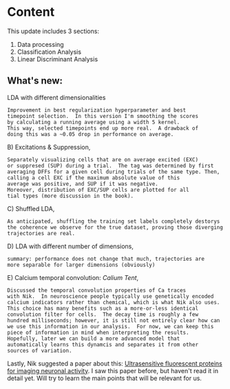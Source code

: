 Content
=======================

This update includes 3 sections:
1. Data processing
2. Classification Analysis
3. Linear Discriminant Analysis

## What's new:

LDA with different dimensionalities
    
    Improvement in best regularization hyperparameter and best
    timepoint selection.  In this version I'm smoothing the scores
    by calculating a running average using a width 5 kernel.
    This way, selected timepoints end up more real.  A drawback of
    doing this was a ~0.05 drop in performance on average.
   
B) Excitations & Suppression,
    
    Separately visualizing cells that are on average excited (EXC)
    or suppresed (SUP) during a trial.  The tag was determined by first
    averaging DFFs for a given cell during trials of the same type. Then,
    calling a cell EXC if the maximum absolute value of this
    average was positive, and SUP if it was negative.
    Moreover, distribution of EXC/SUP cells are plotted for all
    tial types (more discussion in the book).

C) Shuffled LDA,
    
    As anticipated, shuffling the training set labels completely destorys
    the coherence we observe for the true dataset, proving those diverging
    trajectories are real.
    
D) LDA with different number of dimensions,

    summary: performance does not change that much, trajectories are
    more separable for larger dimensions (obviously)

E) Calcium temporal convolution: *Calium Tent*,

    Discussed the temporal convolution properties of Ca traces
    with Nik.  In neuroscience people typically use genetically encoded
    calcium indicators rather than chemical, which is what Nik also uses.
    This choice has many benefits such as a more-or-less identical
    convolution filter for cells.  The decay time is roughly a few
    hundred milliseconds; however, it is still not entirely clear how can
    we use this information in our analysis.  For now, we can keep this
    piece of information in mind when interpreting the results.
    Hopefully, later we can build a more advanced model that
    automatically learns this dynamcis and separates it from other
    sources of variation.

Lastly, Nik suggested a paper about this:
[Ultrasensitive fluorescent proteins for imaging neuronal activity](https://www.nature.com/articles/nature12354).
I saw this paper before, but haven't read it in detail yet.
Will try to learn the main points that will be relevant for us.